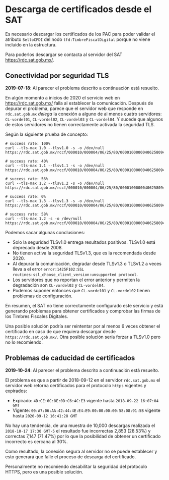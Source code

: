 # Descarga de certificados desde el SAT

Es necesario descargar los certificados de los PAC para poder validar el atributo `SelloCFDI`
del nodo `tfd:TimbreFiscalDigital` porque no viene incluido en la estructura.

Para poderlos descargar se contacta al servidor del SAT <https://rdc.sat.gob.mx/>.

## Conectividad por seguridad TLS

**2019-07-18**: Al parecer el problema descrito a continuación está resuelto.

En algún momento a inicios de 2020 el servicio web en <https://rdc.sat.gob.mx/> falla al establecer la comunicación.
Después de depurar el problema, parece que el servidor web que responde en `rdc.sat.gob.mx` *delega* la conexión
a alguno de al menos cuatro servidores: `CL-vordel01`, `CL-vordel02`, `CL-vordel03` y `CL-vordel04`. Y sucede que
algunos de estos servidores no tienen correctamente activada la seguridad TLS.

Según la siguiente prueba de concepto:

```shell
# success rate: 100%
curl --tls-max 1.0 --tlsv1.0 -s -o /dev/null https://rdc.sat.gob.mx/rccf/000010/000004/06/25/80/00001000000406258094.cer

# success rate: 40%
curl --tls-max 1.1 --tlsv1.1 -s -o /dev/null https://rdc.sat.gob.mx/rccf/000010/000004/06/25/80/00001000000406258094.cer

# success rate: 56%
curl --tls-max 1.2 --tlsv1.2 -s -o /dev/null https://rdc.sat.gob.mx/rccf/000010/000004/06/25/80/00001000000406258094.cer

# success rate: 0%
curl --tls-max 1.3 --tlsv1.3 -s -o /dev/null https://rdc.sat.gob.mx/rccf/000010/000004/06/25/80/00001000000406258094.cer

# success rate: 58%
curl --tls-max 1.2 -s -o /dev/null https://rdc.sat.gob.mx/rccf/000010/000004/06/25/80/00001000000406258094.cer
```

Podemos sacar algunas conclusiones:

- Solo la seguridad TLSv1.0 entrega resultados positivos. TLSv1.0 está deprecado desde 2008.
- No tienen activa la seguridad TLSv1.3, que es la recomendada desde 2020.
- Al depurar la comunicación, degradar desde TLSv1.3 o TLSv1.2 a veces lleva a el error
  `error:1425F102:SSL routines:ssl_choose_client_version:unsupported protocol`.
- Los servidores que no reportan el error anterior y permiten la degradación son `CL-vordel03` y `CL-vordel04`.
- Podemos suponer entonces que `CL-vordel01` y `CL-vordel02` tienen problemas de configuración.

En resumen, el SAT no tiene correctamente configurado este servicio y está generando problemas para obtener certificados
y comprobar las firmas de los Timbres Fiscales Digitales.

Una posible solución podría ser reintentar por al menos 6 veces obtener el certificado en caso de que requiera descargar
desde `https://rdc.sat.gob.mx/`. Otra posible solución sería forzar a TLSv1.0 pero no lo recomiendo.

## Problemas de caducidad de certificados

**2019-10-24**: Al parecer el problema descrito a continuación está resuelto.

El problema es que a partir de 2018-09-12 en el servidor `rdc.sat.gob.mx` el servidor web retorna certificados
para el protocolo `https` vigentes y expirados:

- Expirado: `4D:CE:6C:8E:0D:C6:4C:E3` vigente hasta `2018-09-22 16:07:04 GMT`
- Vigente: `00:A7:06:AA:42:44:4E:E4:E9:00:00:00:00:58:08:91:5B` vigente hasta `2020-09-12 16:41:28 GMT`

No hay una tendencia, de una muestra de 10,000 descargas realizada el `2018-10-17 17:30 GMT-5` el resultado fue
incorrectas 2,853 (28.53%) y correctas 7,147 (71.47%) por lo que la posibilidad de obtener un certificado incorrecto
es cercana al 30%.

Como resultado, la conexión segura al servidor no se puede establecer y esto generará que falle
el proceso de descarga del certificado.

Personalmente no recomiendo desabilitar la seguridad del protocolo HTTPS, pero es una posible solución.
